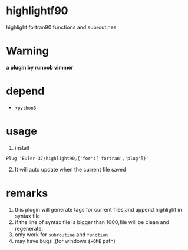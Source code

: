 # highlightf90
highlight fortran90 functions and subroutines

# Warning
**a plugin by runoob vimmer**

# depend
- `+python3`

# usage
1. install
``` vim
Plug 'Euler-37/highlight90,{'for':['fortran','plug']}'
```
2. It will auto update when the current file saved

# remarks
1. this plugin will generate tags for current files,and append highlight in syntax file
2. if the line of syntax file is bigger than 1000,file will be clean and regenerate.
3. only work for `subroutine` and `function`
4. may have bugs ,(for windows `$HOME` path)
